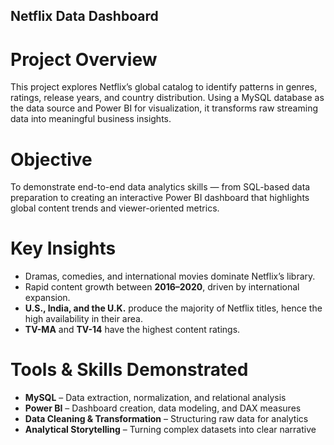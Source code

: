 ## Netflix Data Dashboard  

# Project Overview  
This project explores Netflix’s global catalog to identify patterns in genres, ratings, release years, and country distribution.
Using a MySQL database as the data source and Power BI for visualization, it transforms raw streaming data into meaningful business insights.  

# Objective  
To demonstrate end-to-end data analytics skills — from SQL-based data preparation to creating an interactive Power BI dashboard that highlights global content trends and viewer-oriented metrics.  

# Key Insights  
- Dramas, comedies, and international movies dominate Netflix’s library.  
- Rapid content growth between **2016–2020**, driven by international expansion.  
- **U.S., India, and the U.K.** produce the majority of Netflix titles, hence the high availability in their area.  
- **TV-MA** and **TV-14** have the highest content ratings.

# Tools & Skills Demonstrated  
- **MySQL** – Data extraction, normalization, and relational analysis  
- **Power BI** – Dashboard creation, data modeling, and DAX measures  
- **Data Cleaning & Transformation** – Structuring raw data for analytics  
- **Analytical Storytelling** – Turning complex datasets into clear narrative
